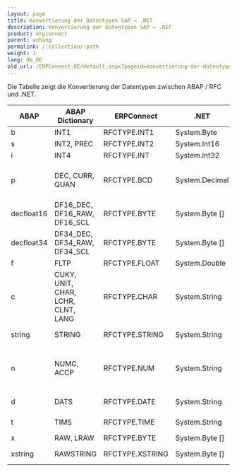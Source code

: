 ```yaml
---
layout: page
title: Konvertierung der Datentypen SAP ⇔ .NET
description: Konvertierung der Datentypen SAP ⇔ .NET
product: erpconnect
parent: anhang
permalink: /:collection/:path
weight: 1
lang: de_DE
old_url: /ERPConnect-DE/default.aspx?pageid=konvertierung-der-datentypen-sap-net
---
```


Die Tabelle zeigt die Konvertierung der Datentypen zwischen ABAP / RFC und .NET.

| ABAP       | ABAP Dictionary                    | ERPConnect      | .NET           | Bemerkungen                               |
|------------|------------------------------------|-----------------|----------------|-------------------------------------------|
| b          | INT1                               | RFCTYPE.INT1    | System.Byte    |                                           |
| s          | INT2, PREC                         | RFCTYPE.INT2    | System.Int16   |                                           |
| i          | INT4                               | RFCTYPE.INT     | System.Int32   |                                           |
| p          | DEC, CURR, QUAN                    | RFCTYPE.BCD     | System.Decimal | Max. supported length is 28 digits        |
| decfloat16 | DF16_DEC, DF16_RAW, DF16_SCL       | RFCTYPE.BYTE    | System.Byte [] | No ReadTable support                      |
| decfloat34 | DF34_DEC, DF34_RAW, DF34_SCL       | RFCTYPE.BYTE    | System.Byte [] | No ReadTable support                      |
| f          | FLTP                               | RFCTYPE.FLOAT   | System.Double  |                                           |
| c          | CUKY, UNIT, CHAR, LCHR, CLNT, LANG | RFCTYPE.CHAR    | System.String  |                                           |
| string     | STRING                             | RFCTYPE.STRING  | System.String  | No ReadTable support                      |
| n          | NUMC, ACCP                         | RFCTYPE.NUM     | System.String  | Only characters 0-9 ACCP format is YYYYMM |
| d          | DATS                               | RFCTYPE.DATE    | System.String  | Format is YYYYMMDD                        |
| t          | TIMS                               | RFCTYPE.TIME    | System.String  | Format is HHMMSS                          |
| x          | RAW, LRAW                          | RFCTYPE.BYTE    | System.Byte [] |                                           |
| xstring    | RAWSTRING                          | RFCTYPE.XSTRING | System.Byte [] | No ReadTable support                      |